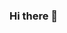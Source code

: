 ### Hi there 👋
<!--
**dkysuarez/dkysuarez** is a ✨ _special_ ✨ repository because its `README.md` (this file) appears on your GitHub profile.

![Uploading giphy.gif…]()


Here are some ideas to get you started:

- 🔭 I’m currently working on ...
- 🌱 I’m currently learning ...
- 👯 I’m looking to collaborate on ...
- 🤔 I’m looking for help with ...
- 💬 Ask me about ...
- 📫 How to reach me: ...
- 😄 Pronouns: ...
- ⚡ Fun fact: ...
-->
